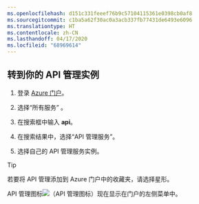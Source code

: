 ```yaml
---
ms.openlocfilehash: d151c331feeef76b9c57104115361e0398cb0af8
ms.sourcegitcommit: c1ba5a62f30ac0a3acb337fb77431de6493e6096
ms.translationtype: HT
ms.contentlocale: zh-CN
ms.lasthandoff: 04/17/2020
ms.locfileid: "68969614"
---
```

## <a name="go-to-your-api-management-instance"></a>转到你的 API 管理实例

1. 登录 [Azure 门户](https://portal.azure.cn)。 
2. 选择“所有服务”  。  
3. 在搜索框中输入 **api**。
4. 在搜索结果中，选择“API 管理服务”。 

5. 选择自己的 API 管理服务实例。

> [!TIP]
> 若要将 API 管理添加到 Azure 门户中的收藏夹，请选择星形。
>
> API 管理图标![（API 管理图标）](./media/api-management-navigate-to-instance/apim-icon.png)现在显示在门户的左侧菜单中。
 


